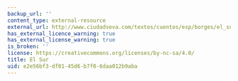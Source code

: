 ```yaml
---
backup_url: ''
content_type: external-resource
external_url: http://www.ciudadseva.com/textos/cuentos/esp/borges/el_sur.htm
has_external_licence_warning: true
has_external_license_warning: true
is_broken: ''
license: https://creativecommons.org/licenses/by-nc-sa/4.0/
title: El Sur
uid: e2e56bf3-df01-45d6-b7f0-6daa012b9aba
---
```

